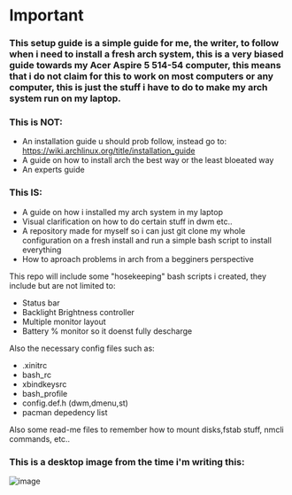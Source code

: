 # Important
### This setup guide is a simple guide for me, the writer, to follow when i need to install a fresh arch system, this is a very biased guide towards my Acer Aspire 5 514-54 computer, this means that i do not claim for this to work on most computers or any computer, this is just the stuff i have to do to make my arch system run on my laptop.

### This is NOT:

- An installation guide u should prob follow, instead go to: https://wiki.archlinux.org/title/installation_guide
- A guide on how to install arch the best way or the least bloeated way
- An experts guide

### This IS:

- A guide on how i installed my arch system in my laptop
- Visual clarification on how to do certain stuff in dwm etc..
- A repository made for myself so i can just git clone my whole configuration on a fresh install and run a simple bash script to install everything
- How to aproach problems in arch from a begginers perspective

This repo will include some "hosekeeping" bash scripts i created, they include but are not limited to:

- Status bar
- Backlight Brightness controller
- Multiple monitor layout
- Battery % monitor so it doenst fully descharge


Also the necessary config files such as:

- .xinitrc
- bash_rc
- xbindkeysrc
- bash_profile
- config.def.h (dwm,dmenu,st)
- pacman depedency list


Also some read-me files to remember how to mount disks,fstab stuff, nmcli commands, etc..


### This is a desktop image from the time i'm writing this:
![image](https://github.com/ArthurFabris/arch_build/assets/151470840/1cc2d6c5-966c-43af-bfd2-23fae67e7985)


